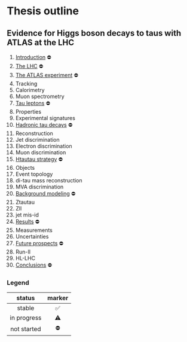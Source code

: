 # Thesis outline

## Evidence for Higgs boson decays to taus with ATLAS at the LHC

1. [Introduction](tex/introduction.tex)             :no_entry:
2. [The LHC](tex/)                  :no_entry:
3. [The ATLAS experiment](tex/)     :no_entry:
  1. Tracking
  2. Calorimetry
  3. Muon spectrometry
4. [Tau leptons](tex/)              :no_entry:
  1. Properties
  2. Experimental signatures
5. [Hadronic tau decays](tex/)      :no_entry:
  1. Reconstruction
  2. Jet discrimination
  3. Electron discrimination
  4. Muon discrimination
6. [Htautau strategy](tex/)         :no_entry:
  1. Objects
  2. Event topology
  3. di-tau mass reconstruction
  4. MVA discrimination
7. [Background modeling](tex/)      :no_entry:
  1. Ztautau
  2. Zll
  3. jet mis-id
8. [Results](tex/)                  :no_entry:
  1. Measurements
  2. Uncertainties
9. [Future prospects](tex/)         :no_entry:
  1. Run-II
  2. HL-LHC
10. [Conclusions](tex/)              :no_entry:

### Legend

| status      | marker             |
|:-----------:|:------------------:|
| stable      | :white_check_mark: |
| in progress | :warning:          |
| not started | :no_entry:         |

